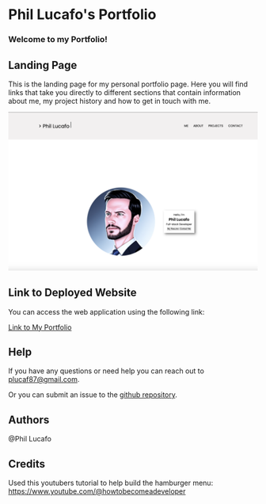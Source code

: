 # Phil Lucafo's Portfolio

### Welcome to my Portfolio!

## Landing Page

This is the landing page for my personal portfolio page. Here you will find links that take you directly to different sections that contain information about me, my project history and how to get in touch with me. 

![Landing Page Screenshot](./assets/portfolio-project.png)

## Link to Deployed Website

You can access the web application using the following link:

[Link to My Portfolio](https://plucafo.github.io/phil-lucafo-portfolio/)

## Help

If you have any questions or need help you can reach out to [plucaf87@gmail.com](mailto:plucaf87@gmail.com).

Or you can submit an issue to the [github repository](https://github.com/plucafo/phil-lucafo-portfolio).

## Authors

@Phil Lucafo

## Credits

Used this youtubers tutorial to help build the hamburger menu:
https://www.youtube.com/@howtobecomeadeveloper
